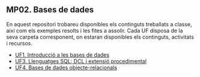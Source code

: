 ## MP02. Bases de dades

En aquest repositori trobareu disponibles els continguts treballats a classe, així com els exemples resolts i les fites a assolir.
Cada UF disposa de la seva carpeta corresponent, on estaran disponibles els continguts, activitats i recursos.

- [UF1. Introducció a les bases de dades](UF1/intro_bbdd.md)
- [UF3. Llenguatges SQL: DCL i extensió procedimental](UF3/dcl_procedimental.md)
- [UF4. Bases de dades objecte-relacionals](UF4/bc_objecterelacionals.md)